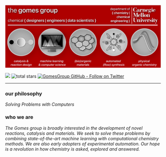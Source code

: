 <img src="gomesGroup_panel.png" alt="Welcome!" width="1000"/>

<a href="mailto:gdgomes@andrew.cmu.edu?subject=Hello%20GabeGomes,%20From%20Github"><img src="https://img.shields.io/badge/gmail-%23D14836.svg?&style=for-the-badge&logo=gmail&logoColor=white" /></a> 
<img alt="total stars" title="Total stars on GitHub" src="https://custom-icon-badges.herokuapp.com/badge/dynamic/json?logo=star&color=55960c&labelColor=488207&label=Stars&style=for-the-badge&query=%24.stars&url=https://api.github-star-counter.workers.dev/user/gomesgroup"/></a>
[![GomesGroup GitHub - Follow on Twitter](https://img.shields.io/twitter/follow/gomes_group_cmu?color=blue&label=Twitter&logo=Twitter&logoColor=blue&style=for-the-badge)](https://github.com/gomesgroup)

---
### our philosophy

*Solving Problems with Computers*

### who we are

*The Gomes group is broadly interested in the development of novel
reactions, catalysis and materials. We seek to solve these problems by combining
state-of-the-art machine learning with computational chemistry methods. We are also early adopters
of experimental automation. Our hope is a revolution in how chemistry is asked, explored and answered.*




